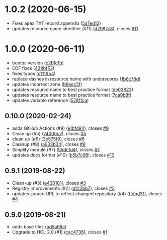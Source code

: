 # 1.0.2 (2020-06-15)

* Fixes apex TXT record appendix ([5a7ed12](https://github.com/operatehappy/terraform-aws-route53-workmail-records/commit/5a7ed12))
* updates resource name identifier (#11) ([d2997c8](https://github.com/operatehappy/terraform-aws-route53-workmail-records/commit/d2997c8)), closes [#11](https://github.com/operatehappy/terraform-aws-route53-workmail-records/issues/11)

# 1.0.0 (2020-06-11)

* bumps version ([c2b1c1b](https://github.com/operatehappy/terraform-aws-route53-workmail-records/commit/c2b1c1b))
* EOF fixes ([429bf53](https://github.com/operatehappy/terraform-aws-route53-workmail-records/commit/429bf53))
* fixes typos ([df119b4](https://github.com/operatehappy/terraform-aws-route53-workmail-records/commit/df119b4))
* replace dashes in resource name with underscores ([1b6c78d](https://github.com/operatehappy/terraform-aws-route53-workmail-records/commit/1b6c78d))
* updates incorrect zone ([b8eec5f](https://github.com/operatehappy/terraform-aws-route53-workmail-records/commit/b8eec5f))
* updates resource name to best practice format ([de03623](https://github.com/operatehappy/terraform-aws-route53-workmail-records/commit/de03623))
* updates resource name to best practice format ([7ca9b8f](https://github.com/operatehappy/terraform-aws-route53-workmail-records/commit/7ca9b8f))
* updates variable reference ([578f1ca](https://github.com/operatehappy/terraform-aws-route53-workmail-records/commit/578f1ca))

## 0.10.0 (2020-02-24)

* adds GitHub Actions (#9) ([e1bfd94](https://github.com/operatehappy/terraform-aws-route53-workmail-records/commit/e1bfd94)), closes [#9](https://github.com/operatehappy/terraform-aws-route53-workmail-records/issues/9)
* Clean up (#5) ([74000c7](https://github.com/operatehappy/terraform-aws-route53-workmail-records/commit/74000c7)), closes [#5](https://github.com/operatehappy/terraform-aws-route53-workmail-records/issues/5)
* clean up (#6) ([3e575f9](https://github.com/operatehappy/terraform-aws-route53-workmail-records/commit/3e575f9)), closes [#6](https://github.com/operatehappy/terraform-aws-route53-workmail-records/issues/6)
* Cleanup (#8) ([a933b34](https://github.com/operatehappy/terraform-aws-route53-workmail-records/commit/a933b34)), closes [#8](https://github.com/operatehappy/terraform-aws-route53-workmail-records/issues/8)
* Simplify module (#7) ([55dcfd4](https://github.com/operatehappy/terraform-aws-route53-workmail-records/commit/55dcfd4)), closes [#7](https://github.com/operatehappy/terraform-aws-route53-workmail-records/issues/7)
* updates docs format (#10) ([b5b7c98](https://github.com/operatehappy/terraform-aws-route53-workmail-records/commit/b5b7c98)), closes [#10](https://github.com/operatehappy/terraform-aws-route53-workmail-records/issues/10)

## 0.9.1 (2019-08-22)

* Clean-up (#3) ([e430101](https://github.com/operatehappy/terraform-aws-route53-workmail-records/commit/e430101)), closes [#3](https://github.com/operatehappy/terraform-aws-route53-workmail-records/issues/3)
* Registry improvements (#2) ([df22bb7](https://github.com/operatehappy/terraform-aws-route53-workmail-records/commit/df22bb7)), closes [#2](https://github.com/operatehappy/terraform-aws-route53-workmail-records/issues/2)
* updates source URL to reflect changed repository (#4) ([ffdbd31](https://github.com/operatehappy/terraform-aws-route53-workmail-records/commit/ffdbd31)), closes [#4](https://github.com/operatehappy/terraform-aws-route53-workmail-records/issues/4)

## 0.9.0 (2019-08-21)

* adds base files ([bd5a99c](https://github.com/operatehappy/terraform-aws-route53-workmail-records/commit/bd5a99c))
* Upgrade to HCL 2.0 (#1) ([cec4736](https://github.com/operatehappy/terraform-aws-route53-workmail-records/commit/cec4736)), closes [#1](https://github.com/operatehappy/terraform-aws-route53-workmail-records/issues/1)
